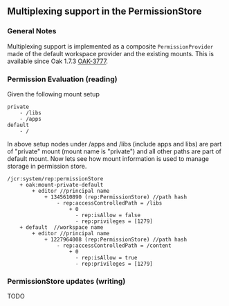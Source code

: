 <!--
   Licensed to the Apache Software Foundation (ASF) under one or more
   contributor license agreements.  See the NOTICE file distributed with
   this work for additional information regarding copyright ownership.
   The ASF licenses this file to You under the Apache License, Version 2.0
   (the "License"); you may not use this file except in compliance with
   the License.  You may obtain a copy of the License at

       http://www.apache.org/licenses/LICENSE-2.0

   Unless required by applicable law or agreed to in writing, software
   distributed under the License is distributed on an "AS IS" BASIS,
   WITHOUT WARRANTIES OR CONDITIONS OF ANY KIND, either express or implied.
   See the License for the specific language governing permissions and
   limitations under the License.
-->

Multiplexing support in the PermissionStore
--------------------------------------------------------------------------------

### General Notes

Multiplexing support is implemented as a composite `PermissionProvider` made of
the default workspace provider and the existing mounts.
This is available since Oak 1.7.3 [OAK-3777](https://issues.apache.org/jira/browse/OAK-3777).

### Permission Evaluation (reading)

Given the following mount setup

    private
        - /libs
        - /apps
    default
        - /

In above setup nodes under /apps and /libs (include apps and libs) are part of "private" mount (mount name is "private") and all other paths are part of default mount.
Now lets see how mount information is used to manage storage in permission store.

    /jcr:system/rep:permissionStore
        + oak:mount-private-default
            + editor //principal name
                + 1345610890 (rep:PermissionStore) //path hash
                    - rep:accessControlledPath = /libs
                        + 0
                          - rep:isAllow = false
                          - rep:privileges = [1279]
        + default  //workspace name
            + editor //principal name
                + 1227964008 (rep:PermissionStore) //path hash
                    - rep:accessControlledPath = /content
                        + 0
                          - rep:isAllow = true
                          - rep:privileges = [1279]

### PermissionStore updates (writing)

TODO

